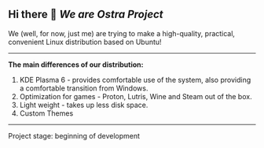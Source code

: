 Hi there 👋
***We are Ostra Project***
----
We (well, for now, just me) are trying to make a high-quality, practical, convenient Linux distribution based on Ubuntu!

----
**The main differences of our distribution:**
1. KDE Plasma 6 - provides comfortable use of the system, also providing a comfortable transition from Windows.
2. Optimization for games - Proton, Lutris, Wine and Steam out of the box.
3. Light weight - takes up less disk space.
4. Custom Themes 

----
Project stage: beginning of development